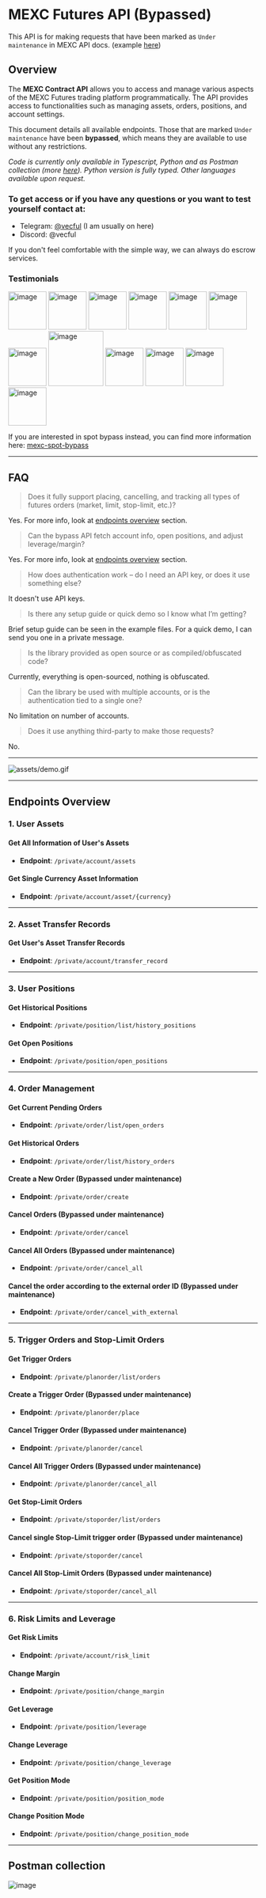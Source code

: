 # MEXC Futures API (Bypassed)

This API is for making requests that have been marked as `Under maintenance` in MEXC API docs. (example [here](https://mexcdevelop.github.io/apidocs/contract_v1_en/#order-under-maintenance))


## Overview
The **MEXC Contract API** allows you to access and manage various aspects of the MEXC Futures trading platform programmatically. The API provides access to functionalities such as managing assets, orders, positions, and account settings.

This document details all available endpoints. Those that are marked `Under maintenance` have been **bypassed**, which means they are available to use without any restrictions.

*Code is currently only available in Typescript, Python and as Postman collection (more [here](#postman-collection)). Python version is fully typed. Other languages available upon request.*


### To get access or if you have any questions or you want to test yourself contact at:

* Telegram: [@vecful](https://t.me/vecful) (I am usually on here)
* Discord: @vecful

If you don't feel comfortable with the simple way, we can always do escrow services.

### Testimonials

<img width="77" alt="image" src="https://github.com/user-attachments/assets/6cb2150c-a0c9-4422-868a-4b71ac06596a" />
<img width="77" alt="image" src="https://github.com/user-attachments/assets/d9f56180-bd4b-414f-9fcc-d1190f7cad89" />
<img width="77" alt="image" src="https://github.com/user-attachments/assets/bcd74fa6-56e8-448a-8eb2-7bea525d6414" />
<img width="77" alt="image" src="https://github.com/user-attachments/assets/f4e026b2-21f9-4ded-94fa-d618ba88605a" />
<img width="77" alt="image" src="https://github.com/user-attachments/assets/5fc57065-8db6-4008-86f5-968a5054572b" />
<img width="77" alt="image" src="https://github.com/user-attachments/assets/46a1d169-3873-429b-a1c5-6f892f2cc6e2" />
<img width="77" alt="image" src="https://github.com/user-attachments/assets/220dde35-33a6-4671-9a3f-d8c59bfca85a" />
<img width="111" alt="image" src="https://github.com/user-attachments/assets/c1f94546-6341-4229-9b64-f702ab2c319f" />
<img width="77" alt="image" src="https://github.com/user-attachments/assets/149e57ce-b210-4e26-9adb-41ca308d54f0" />
<img width="77" alt="image" src="https://github.com/user-attachments/assets/182b5ce1-683a-463c-9112-0f1c417055ab" />
<img width="77" alt="image" src="https://github.com/user-attachments/assets/e0e13c82-69f8-4eca-9b94-0261eaf1c824" />
<img width="77" alt="image" src="https://github.com/user-attachments/assets/0fb474ee-326d-4198-b2eb-4581aa433309" />


If you are interested in spot bypass instead, you can find more information here: [mexc-spot-bypass](https://github.com/vecful/mexc-spot-bypass)

---

## FAQ
> Does it fully support placing, cancelling, and tracking all types of futures orders (market, limit, stop-limit, etc.)?

Yes. For more info, look at [endpoints overview](#endpoints-overview) section.

> Can the bypass API fetch account info, open positions, and adjust leverage/margin?

Yes. For more info, look at [endpoints overview](#endpoints-overview) section.

> How does authentication work – do I need an API key, or does it use something else?

It doesn't use API keys.

> Is there any setup guide or quick demo so I know what I’m getting?

Brief setup guide can be seen in the example files. For a quick demo, I can send you one in a private message.

> Is the library provided as open source or as compiled/obfuscated code?

Currently, everything is open-sourced, nothing is obfuscated.

> Can the library be used with multiple accounts, or is the authentication tied to a single one?

No limitation on number of accounts.

> Does it use anything third-party to make those requests?

No.

 
---

![assets/demo.gif](assets/demo.gif)

---

## Endpoints Overview

### 1. **User Assets**

#### Get All Information of User's Assets
- **Endpoint**: `/private/account/assets`
  
#### Get Single Currency Asset Information
- **Endpoint**: `/private/account/asset/{currency}`

---

### 2. **Asset Transfer Records**

#### Get User's Asset Transfer Records
- **Endpoint**: `/private/account/transfer_record`

---

### 3. **User Positions**

#### Get Historical Positions
- **Endpoint**: `/private/position/list/history_positions`

#### Get Open Positions
- **Endpoint**: `/private/position/open_positions`

---

### 4. **Order Management**

#### Get Current Pending Orders
- **Endpoint**: `/private/order/list/open_orders`

#### Get Historical Orders
- **Endpoint**: `/private/order/list/history_orders`

#### Create a New Order (Bypassed under maintenance)
- **Endpoint**: `/private/order/create`

#### Cancel Orders (Bypassed under maintenance)
- **Endpoint**: `/private/order/cancel`

#### Cancel All Orders (Bypassed under maintenance)
- **Endpoint**: `/private/order/cancel_all`

#### Cancel the order according to the external order ID (Bypassed under maintenance)
- **Endpoint**: `/private/order/cancel_with_external`

---

### 5. **Trigger Orders and Stop-Limit Orders**

#### Get Trigger Orders
- **Endpoint**: `/private/planorder/list/orders`

#### Create a Trigger Order (Bypassed under maintenance)
- **Endpoint**: `/private/planorder/place`

#### Cancel Trigger Order (Bypassed under maintenance)
- **Endpoint**: `/private/planorder/cancel`
  
#### Cancel All Trigger Orders (Bypassed under maintenance)
- **Endpoint**: `/private/planorder/cancel_all`

#### Get Stop-Limit Orders
- **Endpoint**: `/private/stoporder/list/orders`

#### Cancel single Stop-Limit trigger order (Bypassed under maintenance)
- **Endpoint**: `/private/stoporder/cancel`

#### Cancel All Stop-Limit Orders (Bypassed under maintenance)
- **Endpoint**: `/private/stoporder/cancel_all`

---

### 6. **Risk Limits and Leverage**

#### Get Risk Limits
- **Endpoint**: `/private/account/risk_limit`

#### Change Margin
- **Endpoint**: `/private/position/change_margin`

#### Get Leverage
- **Endpoint**: `/private/position/leverage`

#### Change Leverage
- **Endpoint**: `/private/position/change_leverage`

#### Get Position Mode
- **Endpoint**: `/private/position/position_mode`

#### Change Position Mode
- **Endpoint**: `/private/position/change_position_mode`

---

## Postman collection

![image](https://github.com/user-attachments/assets/5ef3f585-c043-42ba-827d-1e435c1167ae)


